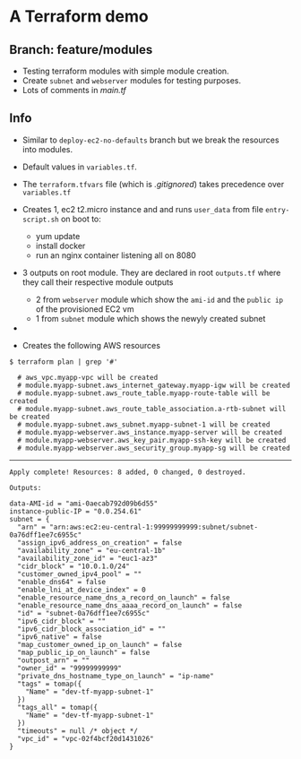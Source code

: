 # A Terraform demo

## Branch: feature/modules
- Testing terraform modules with simple module creation. 
- Create `subnet` and `webserver` modules for testing purposes.
- Lots of comments in _main.tf_


## Info 

- Similar to `deploy-ec2-no-defaults` branch but we break the resources into modules. 
- Default values in `variables.tf`.
- The `terraform.tfvars` file (which is _.gitignored_) takes precedence over `variables.tf`
- Creates 1, ec2 t2.micro instance and and runs `user_data` from file `entry-script.sh` on boot to:
    - yum update
    - install docker
    - run an nginx container listening all on 8080
- 3 outputs on root module. They are declared in root `outputs.tf` where they call their respective module outputs
    - 2 from `webserver` module which show the `ami-id` and the `public ip` of the provisioned EC2 vm 
    - 1 from `subnet` module which shows the newyly created subnet
- 

- Creates the following AWS resources
```
$ terraform plan | grep '#'

  # aws_vpc.myapp-vpc will be created
  # module.myapp-subnet.aws_internet_gateway.myapp-igw will be created
  # module.myapp-subnet.aws_route_table.myapp-route-table will be created
  # module.myapp-subnet.aws_route_table_association.a-rtb-subnet will be created
  # module.myapp-subnet.aws_subnet.myapp-subnet-1 will be created
  # module.myapp-webserver.aws_instance.myapp-server will be created
  # module.myapp-webserver.aws_key_pair.myapp-ssh-key will be created
  # module.myapp-webserver.aws_security_group.myapp-sg will be created
```

---

```
Apply complete! Resources: 8 added, 0 changed, 0 destroyed.

Outputs:

data-AMI-id = "ami-0aecab792d09b6d55"
instance-public-IP = "0.0.254.61"
subnet = {
  "arn" = "arn:aws:ec2:eu-central-1:99999999999:subnet/subnet-0a76dff1ee7c6955c"
  "assign_ipv6_address_on_creation" = false
  "availability_zone" = "eu-central-1b"
  "availability_zone_id" = "euc1-az3"
  "cidr_block" = "10.0.1.0/24"
  "customer_owned_ipv4_pool" = ""
  "enable_dns64" = false
  "enable_lni_at_device_index" = 0
  "enable_resource_name_dns_a_record_on_launch" = false
  "enable_resource_name_dns_aaaa_record_on_launch" = false
  "id" = "subnet-0a76dff1ee7c6955c"
  "ipv6_cidr_block" = ""
  "ipv6_cidr_block_association_id" = ""
  "ipv6_native" = false
  "map_customer_owned_ip_on_launch" = false
  "map_public_ip_on_launch" = false
  "outpost_arn" = ""
  "owner_id" = "99999999999"
  "private_dns_hostname_type_on_launch" = "ip-name"
  "tags" = tomap({
    "Name" = "dev-tf-myapp-subnet-1"
  })
  "tags_all" = tomap({
    "Name" = "dev-tf-myapp-subnet-1"
  })
  "timeouts" = null /* object */
  "vpc_id" = "vpc-02f4bcf20d1431026"
}
```